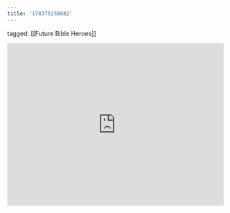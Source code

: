 ```yaml
---
title: '178375238682'
---
```

tagged: [[Future Bible Heroes]]
<iframe allow="accelerometer; autoplay; clipboard-write; encrypted-media; gyroscope; picture-in-picture" allowfullscreen="" frameborder="0" height="375" id="youtube_iframe" src="https://www.youtube.com/embed/CXDW3IhDC7w?feature=oembed&amp;enablejsapi=1&amp;origin=https://safe.txmblr.com&amp;wmode=opaque" width="500"></iframe>